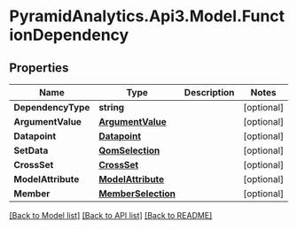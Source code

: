 # PyramidAnalytics.Api3.Model.FunctionDependency

## Properties

Name | Type | Description | Notes
------------ | ------------- | ------------- | -------------
**DependencyType** | **string** |  | [optional] 
**ArgumentValue** | [**ArgumentValue**](ArgumentValue.md) |  | [optional] 
**Datapoint** | [**Datapoint**](Datapoint.md) |  | [optional] 
**SetData** | [**QomSelection**](QomSelection.md) |  | [optional] 
**CrossSet** | [**CrossSet**](CrossSet.md) |  | [optional] 
**ModelAttribute** | [**ModelAttribute**](ModelAttribute.md) |  | [optional] 
**Member** | [**MemberSelection**](MemberSelection.md) |  | [optional] 

[[Back to Model list]](../README.md#documentation-for-models) [[Back to API list]](../README.md#documentation-for-api-endpoints) [[Back to README]](../README.md)

